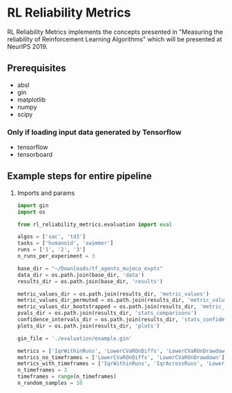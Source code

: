 # RL Reliability Metrics

RL Reliability Metrics implements the concepts presented in "Measuring the reliability of Reinforcement Learning Algorithms" which will be presented at NeurIPS 2019.

## Prerequisites

*   absl
*   gin
*   matplotlib
*   numpy
*   scipy

### Only if loading input data generated by Tensorflow

*   tensorflow
*   tensorboard

## Example steps for entire pipeline

1.  Imports and params

    ```python
    import gin
    import os

    from rl_reliability_metrics.evaluation import eval

    algos = ['sac', 'td3']
    tasks = ['humanoid', 'swimmer']
    runs = ['1', '2', '3']
    n_runs_per_experiment = 3

    base_dir = "~/Downloads/tf_agents_mujoco_expts"
    data_dir = os.path.join(base_dir, 'data')
    results_dir = os.path.join(base_dir, 'results')

    metric_values_dir = os.path.join(results_dir, 'metric_values')
    metric_values_dir_permuted = os.path.join(results_dir, 'metric_values_permuted')
    metric_values_dir_bootstrapped = os.path.join(results_dir, 'metric_values_bootstrapped')
    pvals_dir = os.path.join(results_dir, 'stats_comparisons')
    confidence_intervals_dir = os.path.join(results_dir, 'stats_confidence_intervals')
    plots_dir = os.path.join(results_dir, 'plots')

    gin_file = './evaluation/example.gin'

    metrics = ['IqrWithinRuns', 'LowerCVaROnDiffs', 'LowerCVaROnDrawdown', 'IqrAcrossRuns', 'LowerCVaROnAcross', 'MedianPerfDuringTraining']
    metrics_no_timeframes = ['LowerCVaROnDiffs', 'LowerCVaROnDrawdown']
    metrics_with_timeframes = ['IqrWithinRuns', 'IqrAcrossRuns', 'LowerCVaROnAcross', 'MedianPerfDuringTraining']
    n_timeframes = 3
    timeframes = range(n_timeframes)
    n_random_samples = 10
    ```
